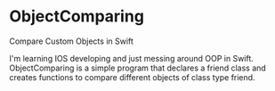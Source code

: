 # ObjectComparing
Compare Custom Objects in Swift

I'm learning IOS developing and just messing around OOP in Swift. ObjectComparing is a simple program that declares a friend class and creates functions to compare different objects of class type friend. 
